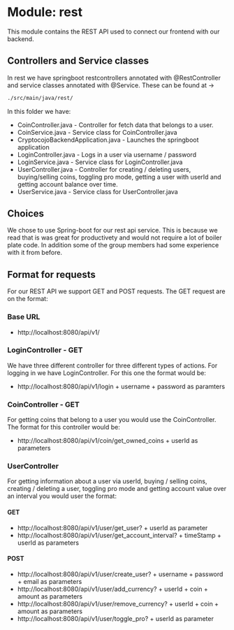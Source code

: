 # Module: rest

This module contains the REST API used to connect our frontend with our backend.

## Controllers and Service classes

In rest we have springboot restcontrollers annotated with @RestController and service classes annotated with @Service.
These can be found at ->

```bash
./src/main/java/rest/
```

In this folder we have:

- CoinController.java - Controller for fetch data that belongs to a user.
- CoinService.java - Service class for CoinController.java
- CryptocojoBackendApplication.java - Launches the springboot application
- LoginController.java - Logs in a user via username / password
- LoginService.java - Service class for LoginController.java
- UserController.java - Controller for creating / deleting users, buying/selling coins, toggling pro mode, getting a user with userId and getting account balance over time.
- UserService.java - Service class for UserController.java

## Choices

We chose to use Spring-boot for our rest api service. This is because we read that is was great for productivety and would not require a lot of boiler plate code. In addition some of the group members had some experience with it from before.

## Format for requests

For our REST API we support GET and POST requests. The GET request are on the format:

### Base URL

- http://localhost:8080/api/v1/

### LoginController - GET

We have three different controller for three different types of actions. For logging in we have LoginController. For this one the format would be:

- http://localhost:8080/api/v1/login + username + password as paramters

### CoinController - GET

For getting coins that belong to a user you would use the CoinController. The format for this controller would be:

- http://localhost:8080/api/v1/coin/get_owned_coins + userId as parameters

### UserController

For getting information about a user via userId, buying / selling coins, creating / deleting a user, toggling pro mode and getting account value over an interval you would user the format:

#### GET

- http://localhost:8080/api/v1/user/get_user? + userId as parameter
- http://localhost:8080/api/v1/user/get_account_interval? + timeStamp + userId as parameters

#### POST

- http://localhost:8080/api/v1/user/create_user? + username + password + email as parameters
- http://localhost:8080/api/v1/user/add_currency? + userId + coin + amount as parameters
- http://localhost:8080/api/v1/user/remove_currency? + userId + coin + amount as parameters
- http://localhost:8080/api/v1/user/toggle_pro? + userId as parameter
